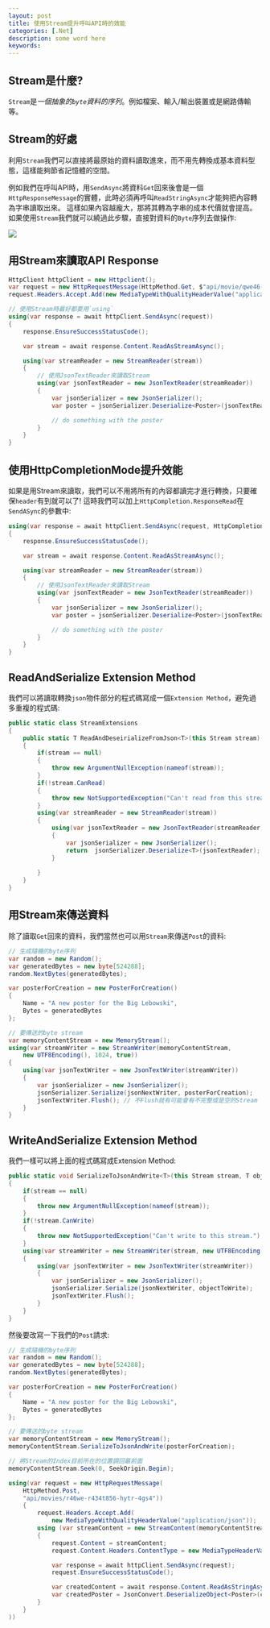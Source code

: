 ```yaml
---
layout: post
title: 使用Stream提升呼叫API時的效能
categories: [.Net]
description: some word here
keywords: 
---
```

## Stream是什麼?
`Stream`是*一個抽象的`byte`資料的序列*。例如檔案、輸入/輸出裝置或是網路傳輸等。

## Stream的好處
利用`Stream`我們可以直接將最原始的資料讀取進來，而不用先轉換成基本資料型態，這樣能夠節省記憶體的空間。

例如我們在呼叫API時，用`SendAsync`將資料`Get`回來後會是一個`HttpResponseMessage`的實體，此時必須再呼叫`ReadStringAsync`才能夠把內容轉為字串讀取出來。
這樣如果內容越龐大，那將其轉為字串的成本代價就會提高。
如果使用`Stream`我們就可以繞過此步驟，直接對資料的`Byte`序列去做操作:

![](https://i.imgur.com/UzKR3zW.png)

## 用Stream來讀取API Response
```csharp
HttpClient httpClient = new Httpclient();
var request = new HttpRequestMessage(HttpMethod.Get, $"api/movie/qwe46-e4wq46-4wqeyh48");
request.Headers.Accept.Add(new MediaTypeWithQualityHeaderValue("application/json"));

// 使用Stream時最好都要用`using`
using(var response = await httpClient.SendAsync(request))
{
    response.EnsureSuccessStatusCode();

    var stream = await response.Content.ReadAsStreamAsync();

    using(var streamReader = new StreamReader(stream))
    {
        // 使用JsonTextReader來讀取Stream
        using(var jsonTextReader = new JsonTextReader(streamReader))
        {
            var jsonSerializer = new JsonSerializer();
            var poster = jsonSerializer.Deserialize<Poster>(jsonTextReader);

            // do something with the poster
        }
    }
}
```

## 使用HttpCompletionMode提升效能
如果是用Stream來讀取，我們可以不用將所有的內容都讀完才進行轉換，只要確保`header`有到就可以了!
這時我們可以加上`HttpCompletion.ResponseRead`在`SendASync`的參數中:
```csharp
using(var response = await httpClient.SendAsync(request, HttpCompletion.ResponseRead))
{
    response.EnsureSuccessStatusCode();

    var stream = await response.Content.ReadAsStreamAsync();

    using(var streamReader = new StreamReader(stream))
    {
        // 使用JsonTextReader來讀取Stream
        using(var jsonTextReader = new JsonTextReader(streamReader))
        {
            var jsonSerializer = new JsonSerializer();
            var poster = jsonSerializer.Deserialize<Poster>(jsonTextReader);

            // do something with the poster
        }
    }
}
```

## ReadAndSerialize Extension Method
我們可以將讀取轉換`json`物件部分的程式碼寫成一個`Extension Method`，避免過多重複的程式碼:
```csharp
public static class StreamExtensions
{
    public static T ReadAndDeseirializeFromJson<T>(this Stream stream)
    {
        if(stream == null)
        {
            throw new ArgumentNullException(nameof(stream));
        }
        if(!stream.CanRead)
        {
            throw new NotSupportedException("Can't read from this stream");
        }
        using(var streamReader = new StreamReader(stream))
        {
            using(var jsonTextReader = new JsonTextReader(streamReader))
            {
                var jsonSerializer = new JsonSerializer();
                return  jsonSerializer.Deserialize<T>(jsonTextReader);
            }
        
        }
    }
}
```

## 用Stream來傳送資料
除了讀取`Get`回來的資料，我們當然也可以用`Stream`來傳送`Post`的資料:
```csharp
// 生成隨機的byte序列
var random = new Random();
var generatedBytes = new byte[524288];
random.NextBytes(generatedBytes);

var posterForCreation = new PosterForCreation()
{
    Name = "A new poster for the Big Lebowski",
    Bytes = generatedBytes
};

// 要傳送的byte stream
var memoryContentStream = new MemoryStream();
using(var streamWriter = new StreamWriter(memoryContentStream,
    new UTF8Encoding(), 1024, true))
{
    using(var jsonTextWriter = new JsonTextWriter(streamWriter))
    {
        var jsonSerializer = new JsonSerializer();
        jsonSerializer.Serialize(jsonNextWriter, posterForCreation);
        jsonTextWriter.Flush(); // 不Flush就有可能會有不完整或是空的Stream
    }
}
```

## WriteAndSerialize Extension Method
我們一樣可以將上面的程式碼寫成Extension Method:
```csharp
public static void SerializeToJsonAndWrite<T>(this Stream stream, T objectToWrite)
{
    if(stream == null)
    {
        throw new ArgumentNullException(nameof(stream));
    }
    if(!stream.CanWrite)
    {
        throw new NotSupportedException("Can't write to this stream.");
    }
    using(var streamWriter = new StreamWriter(stream, new UTF8Encoding(), 1024, true))
    {
        using(var jsonTextWriter = new JsonTextWriter(streamWriter))
        {
            var jsonSerializer = new JsonSerializer();
            jsonSerializer.Serialize(jsonNextWriter, objectToWrite);
            jsonTextWriter.Flush();
        }
    }
}
```

然後要改寫一下我們的`Post`請求:
```csharp
// 生成隨機的byte序列
var random = new Random();
var generatedBytes = new byte[524288];
random.NextBytes(generatedBytes);

var posterForCreation = new PosterForCreation()
{
    Name = "A new poster for the Big Lebowski",
    Bytes = generatedBytes
};

// 要傳送的byte stream
var memoryContentStream = new MemoryStream();
memoryContentStream.SerializeToJsonAndWrite(posterForCreation);

// 將Stream的Index目前所在的位置調回最前面
memoryContentStream.Seek(0, SeekOrigin.Begin);

using(var request = new HttpRequestMessage(
    HttpMethod.Post,
    "api/movies/r46we-r434t856-hytr-4gs4"))
    {
        request.Headers.Accept.Add(
            new MediaTypeWithQualityHeaderValue("application/json"));
        using (var streamContent = new StreamContent(memoryContentStream))
        {
            request.Content = streamContent;
            request.Content.Headers.ContentType = new MediaTypeHeaderValue("application/json");

            var response = await httpClient.SendAsync(request);
            request.EnsureSuccessStatusCode();

            var createdContent = await response.Content.ReadAsStringAsync();
            var createdPoster = JsonConvert.DeserializeObject<Poster>(createdContent);
        }
    }
))
```